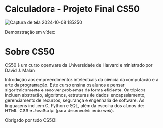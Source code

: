 # Calculadora - Projeto Final CS50

![Captura de tela 2024-10-08 185250](https://github.com/user-attachments/assets/361d589d-4eba-476c-b8de-5c74eb1c8ff3)

Demonstração em vídeo:


# Sobre CS50
CS50 é um curso openware da Universidade de Harvard e ministrado por David J. Malan

Introdução aos empreendimentos intelectuais da ciência da computação e à arte da programação. Este curso ensina os alunos a pensar algoritmicamente e resolver problemas de forma eficiente. Os tópicos incluem abstração, algoritmos, estruturas de dados, encapsulamento, gerenciamento de recursos, segurança e engenharia de software. As linguagens incluem C, Python e SQL, além da escolha dos alunos de: HTML, CSS e JavaScript (para desenvolvimento web).

Obrigado por tudo CS50!!
